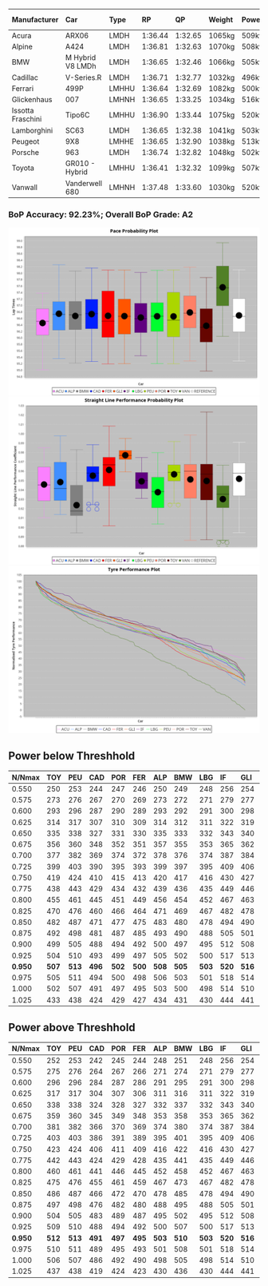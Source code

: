 |Manufacturer|Car|Type|RP|QP|Weight|Power¹|Threshhold|PINC|Power²|E/Stint|AVG Vmax|FDS|RDLC|L/Stint|BOP-Grade|ModelAccuracy|ModelPoints|Match%|
|:-|:-|:-|:-|:-|:-|:-|:-|:-|:-|:-|:-|:-|:-|:-|:-|:-|:-|:-|
|Acura|ARX06|LMDH|1:36.44|1:32.65|1065kg|509kw|210.0kph|-1%|504kw|902MJ|292.43kph|-|1.00|37|-C2|100.00%|995|71.13%|
|Alpine|A424|LMDH|1:36.81|1:32.63|1070kg|508kw|210.0kph|-1%|503kw|901MJ|292.59kph|-|0.99|37|~A1|81.46%|523|100.00%|
|BMW|M Hybrid V8 LMDh|LMDH|1:36.65|1:32.46|1066kg|505kw|210.0kph|1%|510kw|894MJ|289.19kph|-|1.00|37|~A1|98.60%|1690|97.50%|
|Cadillac|V-Series.R|LMDH|1:36.71|1:32.77|1032kg|496kw|210.0kph|-1%|491kw|869MJ|293.32kph|-|1.03|37|~A1|98.38%|1765|97.86%|
|Ferrari|499P|LMHHU|1:36.64|1:32.69|1082kg|500kw|210.0kph|-1%|495kw|883MJ|293.59kph|190kph|1.01|37|~A1|92.24%|2247|100.00%|
|Glickenhaus|007|LMHNH|1:36.65|1:33.25|1034kg|516kw|210.0kph|0%|516kw|910MJ|299.03kph|-|0.95|37|+A2|96.18%|554|91.54%|
|Issotta Fraschini|Tipo6C|LMHHU|1:36.90|1:33.44|1075kg|520kw|210.0kph|0%|520kw|922MJ|293.62kph|190kph|1.04|37|+A2|66.67%|96|90.12%|
|Lamborghini|SC63|LMDH|1:36.65|1:32.38|1041kg|503kw|210.0kph|0%|503kw|884MJ|291.77kph|-|1.05|37|~A1|96.77%|419|97.12%|
|Peugeot|9X8|LMHHE|1:36.65|1:32.90|1038kg|513kw|210.0kph|0%|513kw|905MJ|295.04kph|150kph|1.02|37|~A1|87.65%|1795|100.00%|
|Porsche|963|LMDH|1:36.74|1:32.82|1048kg|502kw|210.0kph|-1%|497kw|885MJ|293.35kph|-|1.01|37|~A1|96.81%|5438|100.00%|
|Toyota|GR010 - Hybrid|LMHHU|1:36.41|1:32.32|1099kg|507kw|210.0kph|1%|512kw|905MJ|292.23kph|190kph|1.00|37|-A2|86.04%|1751|90.76%|
|Vanwall|Vanderwell 680|LMHNH|1:37.48|1:33.60|1030kg|520kw|210.0kph|0%|520kw|901MJ|291.39kph|-|1.01|37|+C2|91.42%|501|70.69%|

### BoP Accuracy: 92.23%; Overall BoP Grade: A2
![PACECHART](./IMG/ACOMETHOD.png)
![STRAIGHTLINEPERFORMANCECHART](./IMG/ACOMETHOD_sp.png)
![TYREPERFORMANCECHART](./IMG/ACOMETHOD_tw.png)

## Power below Threshhold
|N/Nmax|TOY|PEU|CAD|POR|FER|ALP|BMW|LBG|IF|GLI|VAN|ACU|
|:-|:-|:-|:-|:-|:-|:-|:-|:-|:-|:-|:-|:-|
|0.550|250|253|244|247|246|250|249|248|256|254|256|251|
|0.575|273|276|267|270|269|273|272|271|279|277|279|274|
|0.600|293|296|287|290|289|293|292|291|300|298|300|294|
|0.625|314|317|307|310|309|314|312|311|322|319|322|315|
|0.650|335|338|327|331|330|335|333|332|343|340|343|336|
|0.675|356|360|348|352|351|357|355|353|365|362|365|357|
|0.700|377|382|369|374|372|378|376|374|387|384|387|379|
|0.725|399|403|390|395|393|399|397|395|409|406|409|400|
|0.750|419|424|410|415|413|420|417|416|430|427|430|421|
|0.775|438|443|429|434|432|439|436|435|449|446|449|440|
|0.800|455|461|445|451|449|456|454|452|467|463|467|457|
|0.825|470|476|460|466|464|471|469|467|482|478|482|472|
|0.850|482|487|471|477|475|483|480|478|494|490|494|484|
|0.875|492|498|481|487|485|493|490|488|505|501|505|494|
|0.900|499|505|488|494|492|500|497|495|512|508|512|501|
|0.925|504|510|493|499|497|505|502|500|517|513|517|506|
|**0.950**|**507**|**513**|**496**|**502**|**500**|**508**|**505**|**503**|**520**|**516**|**520**|**509**|
|0.975|505|511|494|500|498|506|503|501|518|514|518|507|
|1.000|502|507|491|497|495|503|500|498|514|510|514|504|
|1.025|433|438|424|429|427|434|431|430|444|441|444|435|

## Power above Threshhold
|N/Nmax|TOY|PEU|CAD|POR|FER|ALP|BMW|LBG|IF|GLI|VAN|ACU|
|:-|:-|:-|:-|:-|:-|:-|:-|:-|:-|:-|:-|:-|
|0.550|252|253|242|245|244|248|251|248|256|254|256|248|
|0.575|275|276|264|267|266|271|274|271|279|277|279|271|
|0.600|296|296|284|287|286|291|295|291|300|298|300|291|
|0.625|317|317|304|307|306|311|316|311|322|319|322|312|
|0.650|338|338|324|328|327|332|337|332|343|340|343|333|
|0.675|359|360|345|349|348|353|358|353|365|362|365|354|
|0.700|381|382|366|370|369|374|380|374|387|384|387|375|
|0.725|403|403|386|391|389|395|401|395|409|406|409|396|
|0.750|423|424|406|411|409|416|422|416|430|427|430|416|
|0.775|442|443|424|429|428|435|441|435|449|446|449|435|
|0.800|460|461|441|446|445|452|458|452|467|463|467|453|
|0.825|475|476|455|461|459|467|473|467|482|478|482|468|
|0.850|486|487|466|472|470|478|485|478|494|490|494|479|
|0.875|497|498|476|482|480|488|495|488|505|501|505|489|
|0.900|504|505|483|489|487|495|502|495|512|508|512|496|
|0.925|509|510|488|494|492|500|507|500|517|513|517|501|
|**0.950**|**512**|**513**|**491**|**497**|**495**|**503**|**510**|**503**|**520**|**516**|**520**|**504**|
|0.975|510|511|489|495|493|501|508|501|518|514|518|502|
|1.000|506|507|486|492|490|498|505|498|514|510|514|499|
|1.025|437|438|419|424|423|430|436|430|444|441|444|430|
